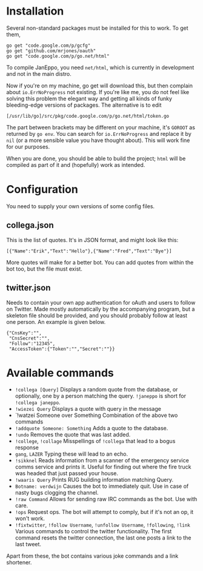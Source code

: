 Installation
============

Several non-standard packages must be installed for this to work. To get them,

	go get "code.google.com/p/gcfg"
	go get "github.com/mrjones/oauth"
	go get "code.google.com/p/go.net/html"

To compile JanEppo, you need `net/html`, which is currently in development and not in the main distro.

Now if you're on my machine, go get will download this, but then complain about `io.ErrNoProgress` not existing. If you're like me, you do not feel like solving this problem the elegant way and getting all kinds of funky bleeding-edge versions of packages. The alternative is to edit

	[/usr/lib/go]/src/pkg/code.google.com/p/go.net/html/token.go

The part between brackets may be different on your machine, it's `GOROOT` as returned by `go env`.  You can search for `io.ErrNoProgress` and replace it by `nil` (or a more sensible value you have thought about). This will work fine for our purposes.

When you are done, you should be able to build the project; `html` will be compiled as part of it and (hopefully) work as intended.

Configuration
=============

You need to supply your own versions of some config files.

collega.json
------------

This is the list of quotes. It's in JSON format, and might look like this:

	[{"Name":"Erik","Text":"Hello"},{"Name":"Fred","Text":"Bye"}]

More quotes will make for a better bot. You can add quotes from within the bot too, but the file must exist.

twitter.json
------------
Needs to contain your own app authentication for oAuth and users to follow on Twitter. Made mostly automatically by the accompanying program, but a skeleton file should be provided, and you should probably follow at least one person. An example is given below.

	{"CnsKey":"",
	 "CnsSecret":"",
	 "Follow":"12345",
	 "AccessToken":{"Token":"","Secret":""}}

Available commands
==================
- `!collega [Query]`
    Displays a random quote from the database, or optionally, one by a person matching the query.
    `!janeppo` is short for `!collega janeppo`.
- `!wiezei Query`
    Displays a quote with query in the message
- `!watzei Someone over Something
    Combination of the above two commands
- `!addquote Someone: Something`
    Adds a quote to the database.
- `!undo`
    Removes the quote that was last added.
- `!college`, `!collage`
    Misspellings of `!collega` that lead to a bogus response
- `gang`, `LAZER`
    Typing these will lead to an echo.
- `!sikknel`
    Reads information from a scanner of the emergency service comms service and prints it. Useful for finding out where the fire truck was headed that just passed your house.
- `!waaris Query`
    Prints RUG building information matching Query.
- `Botname: verdwijn`
    Causes the bot to immediately quit. Use in case of nasty bugs clogging the channel.
- `!raw Command`
    Allows for sending raw IRC commands as the bot. Use with care.
- `!ops`
    Request ops. The bot will attempt to comply, but if it's not an op, it won't work.
- `!fixtwitter`, `!follow Username`, `!unfollow Username`, `!following`, `!link`
    Various commands to control the twitter functionality. The first command resets the twitter connection, the last one posts a link to the last tweet.

Apart from these, the bot contains various joke commands and a link shortener.